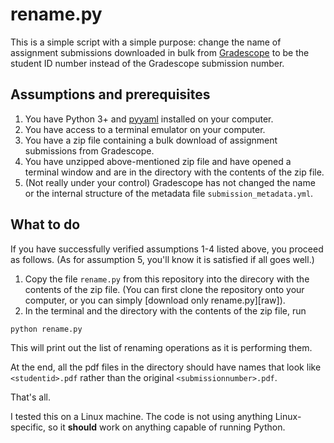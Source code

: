 # rename.py

This is a simple script with a simple purpose: change the name of assignment submissions downloaded in bulk from [Gradescope][gradescope] to be the student ID number instead of the Gradescope submission number.

[gradescope]: https://gradescope.com

## Assumptions and prerequisites

1. You have Python 3+ and [pyyaml][pyyaml] installed on your computer.
2. You have access to a terminal emulator on your computer.
3. You have a zip file containing a bulk download of assignment submissions from Gradescope.
4. You have unzipped above-mentioned zip file and have opened a terminal window and are in the directory with the contents of the zip file.
5. (Not really under your control) Gradescope has not changed the name or the internal structure of the metadata file `submission_metadata.yml`.

[pyyaml]: https://pyyaml.org

## What to do

If you have successfully verified assumptions 1-4 listed above, you proceed as follows.
(As for assumption 5, you'll know it is satisfied if all goes well.)

1. Copy the file `rename.py` from this repository into the direcory with the contents of the zip file.
(You can first clone the repository onto your computer, or you can simply [download only rename.py][raw]).
2. In the terminal and the directory with the contents of the zip file, run
```
python rename.py
```
This will print out the list of renaming operations as it is performing them.

At the end, all the pdf files in the directory should have names that look like `<studentid>.pdf` rather than the original `<submissionnumber>.pdf`.

That's all.

I tested this on a Linux machine.
The code is not using anything Linux-specific, so it **should** work on anything capable of running Python.
